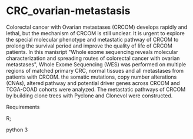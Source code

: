 # CRC_ovarian-metastasis
Colorectal cancer with Ovarian metastases (CRCOM) develops rapidly and lethal, 
but the mechanism of CRCOM is still unclear. It is urgent to explore the special molecular phenotype and metastatic pathway of CRCOM 
to prolong the survival period and improve the quality of life of CRCOM patients. 
In this manisript "Whole exome sequencing reveals molecular characterization and spreading routes of colorectal cancer with ovarian metastases",
Whole Exome Sequencing (WES) was performed on multiple regions of matched primary CRC, normal tissues and all metastases from  patients with CRCOM.
the somatic mutations, copy number alterations (CNAs), altered pathway and potential driver genes across CRCOM and TCGA-COAD cohorts were analyzed. 
The metastatic pathways of CRCOM by building clone trees with Pyclone and Clonevol were constructed. 

Requirements

R;

python 3
